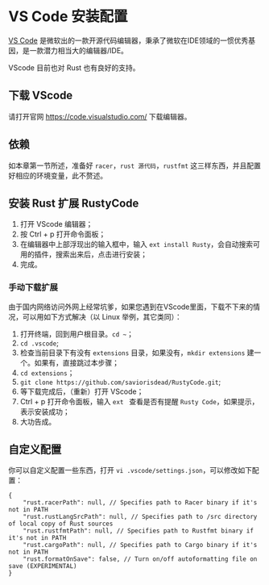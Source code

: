# VS Code 安装配置

[VS Code](https://code.visualstudio.com/) 是微软出的一款开源代码编辑器，秉承了微软在IDE领域的一惯优秀基因，是一款潜力相当大的编辑器/IDE。

VScode 目前也对 Rust 也有良好的支持。



## 下载 VScode

请打开官网 https://code.visualstudio.com/ 下载编辑器。

## 依赖

如本章第一节所述，准备好 `racer`，`rust 源代码`，`rustfmt` 这三样东西，并且配置好相应的环境变量，此不赘述。

## 安装 Rust 扩展 RustyCode

1. 打开 VScode 编辑器；
2. 按 Ctrl + p 打开命令面板；
3. 在编辑器中上部浮现出的输入框中，输入 `ext install Rusty`，会自动搜索可用的插件，搜索出来后，点击进行安装；
4. 完成。

### 手动下载扩展

由于国内网络访问外网上经常坑爹，如果您遇到在VScode里面，下载不下来的情况，可以用如下方式解决（以 Linux 举例，其它类同）：

1. 打开终端，回到用户根目录。`cd ~`；
2. `cd .vscode`;
3. 检查当前目录下有没有 `extensions` 目录，如果没有，`mkdir extensions` 建一个。如果有，直接跳过本步骤；
4. `cd extensions`；
5. `git clone https://github.com/saviorisdead/RustyCode.git`;
6. 等下载完成后，（重新）打开 VScode；
7. Ctrl + p 打开命令面板，输入 `ext ` 查看是否有提醒 `Rusty Code`，如果提示，表示安装成功；
8. 大功告成。


## 自定义配置

你可以自定义配置一些东西，打开 `vi .vscode/settings.json`，可以修改如下配置：

```
{
    "rust.racerPath": null, // Specifies path to Racer binary if it's not in PATH
    "rust.rustLangSrcPath": null, // Specifies path to /src directory of local copy of Rust sources
    "rust.rustfmtPath": null, // Specifies path to Rustfmt binary if it's not in PATH
    "rust.cargoPath": null, // Specifies path to Cargo binary if it's not in PATH
    "rust.formatOnSave": false, // Turn on/off autoformatting file on save (EXPERIMENTAL)
}
```




